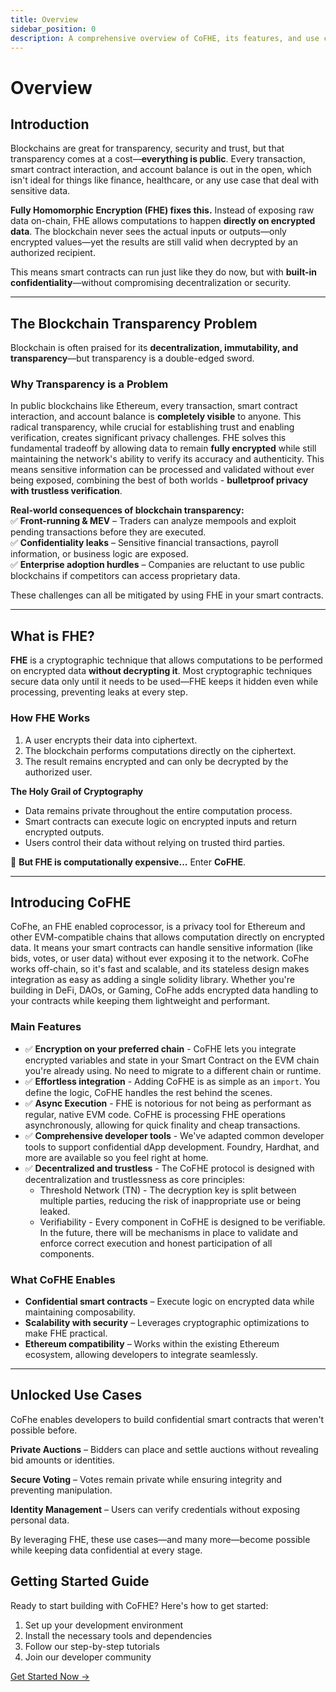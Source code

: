 ```yaml
---
title: Overview
sidebar_position: 0
description: A comprehensive overview of CoFHE, its features, and use cases
---
```


# **Overview**


## **Introduction**

Blockchains are great for transparency, security and trust, but that transparency comes at a cost—**everything is public**. Every transaction, smart contract interaction, and account balance is out in the open, which isn't ideal for things like finance, healthcare, or any use case that deal with sensitive data.

**Fully Homomorphic Encryption (FHE) fixes this.** Instead of exposing raw data on-chain, FHE allows computations to happen **directly on encrypted data**. The blockchain never sees the actual inputs or outputs—only encrypted values—yet the results are still valid when decrypted by an authorized recipient.

This means smart contracts can run just like they do now, but with **built-in confidentiality**—without compromising decentralization or security.


---


## **The Blockchain Transparency Problem**

Blockchain is often praised for its **decentralization, immutability, and transparency**—but transparency is a double-edged sword.


### **Why Transparency is a Problem**

In public blockchains like Ethereum, every transaction, smart contract interaction, and account balance is **completely visible** to anyone. This radical transparency, while crucial for establishing trust and enabling verification, creates significant privacy challenges. FHE solves this fundamental tradeoff by allowing data to remain **fully encrypted** while still maintaining the network's ability to verify its accuracy and authenticity. This means sensitive information can be processed and validated without ever being exposed, combining the best of both worlds - **bulletproof privacy with trustless verification**.

**Real-world consequences of blockchain transparency:** \
 ✅ **Front-running & MEV** – Traders can analyze mempools and exploit pending transactions before they are executed. \
 ✅ **Confidentiality leaks** – Sensitive financial transactions, payroll information, or business logic are exposed. \
 ✅ **Enterprise adoption hurdles** – Companies are reluctant to use public blockchains if competitors can access proprietary data.

These challenges can all be mitigated by using FHE in your smart contracts.


---


## **What is FHE?**

**FHE** is a cryptographic technique that allows computations to be performed on encrypted data **without decrypting it**. Most cryptographic techniques secure data only until it needs to be used—FHE keeps it hidden even while processing, preventing leaks at every step.


### **How FHE Works**



1. A user encrypts their data into ciphertext.
2. The blockchain performs computations directly on the ciphertext.
3. The result remains encrypted and can only be decrypted by the authorized user.

**The Holy Grail of Cryptography**



* Data remains private throughout the entire computation process.
* Smart contracts can execute logic on encrypted inputs and return encrypted outputs.
* Users control their data without relying on trusted third parties.

🔐 **But FHE is computationally expensive...** Enter **CoFHE**.


---


## **Introducing CoFHE**

CoFhe, an FHE enabled coprocessor, is a privacy tool for Ethereum and other EVM-compatible chains that allows computation directly on encrypted data. It means your smart contracts can handle sensitive information (like bids, votes, or user data) without ever exposing it to the network. CoFhe works off-chain, so it's fast and scalable, and its stateless design makes integration as easy as adding a single solidity library. Whether you're building in DeFi, DAOs, or Gaming, CoFhe adds encrypted data handling to your contracts while keeping them lightweight and performant.


### **Main Features**

- ✅ **Encryption on your preferred chain** - CoFHE lets you integrate encrypted variables and state in your Smart Contract on the EVM chain you're already using. No need to migrate to a different chain or runtime.
- ✅ **Effortless integration** - Adding CoFHE is as simple as an `import`. You define the logic, CoFHE handles the rest behind the scenes.
- ✅ **Async Execution** - FHE is notorious for not being as performant as regular, native EVM
  code. CoFHE is processing FHE operations asynchronously, allowing for
  quick finality and cheap transactions.
- ✅ **Comprehensive developer tools** - We've adapted common developer tools to support confidential dApp development. Foundry, Hardhat, and more are available so you feel right at home.
- ✅ **Decentralized and trustless** - The CoFHE protocol is designed with decentralization and trustlessness as core principles:
  - Threshold Network (TN) - The decryption key is split between multiple parties, reducing the risk of inappropriate use or being leaked.
  - Verifiability - Every component in CoFHE is designed to be verifiable. In the future,
    there will be mechanisms in place to validate and enforce correct execution and honest
    participation of all components.
    
### **What CoFHE Enables**

  * **Confidential smart contracts** – Execute logic on encrypted data while maintaining composability. 
 * **Scalability with security** – Leverages cryptographic optimizations to make FHE practical. 
  * **Ethereum compatibility** – Works within the existing Ethereum ecosystem, allowing developers to integrate seamlessly.
---

## **Unlocked Use Cases**

CoFhe enables developers to build confidential smart contracts that weren't possible before.

 **Private Auctions** – Bidders can place and settle auctions without revealing bid amounts or identities.

**Secure Voting** – Votes remain private while ensuring integrity and preventing manipulation.

 **Identity Management** – Users can verify credentials without exposing personal data.

By leveraging FHE, these use cases—and many more—become possible while keeping data confidential at every stage.


## Getting Started Guide

Ready to start building with CoFHE? Here's how to get started:

1. Set up your development environment
2. Install the necessary tools and dependencies
3. Follow our step-by-step tutorials
4. Join our developer community

[Get Started Now →](/docs/devdocs/quick-start/index.md) 

